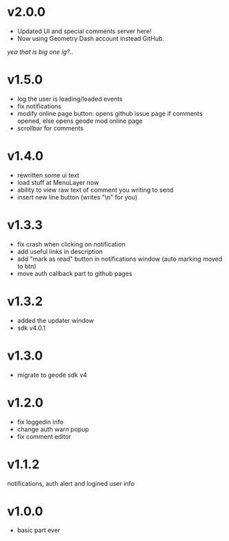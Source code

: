 # v2.0.0
- Updated UI and special comments server here!
- Now using Geometry Dash account instead GitHub.

*yea that is big one ig?..*

# v1.5.0
- log the user is loading/loaded events
- fix notifications
- modify online page button: opens github issue page if comments opened, else opens geode mod online page
- scrollbar for comments

# v1.4.0
- rewritten some ui text
- load stuff at MenuLayer now
- ability to view raw text of comment you writing to send
- insert new line button (writes "\n" for you)

# v1.3.3
- fix crash when clicking on notification
- add useful links in description
- add "mark as read" button in notifications window (auto marking moved to btn)
- move auth callback part to github pages

# v1.3.2
- added the updater window
- sdk v4.0.1

# v1.3.0
- migrate to geode sdk v4

# v1.2.0
- fix loggedin info
- change auth warn popup
- fix comment editor

# v1.1.2
notifications, auth alert and logined user info

# v1.0.0
- basic part ever